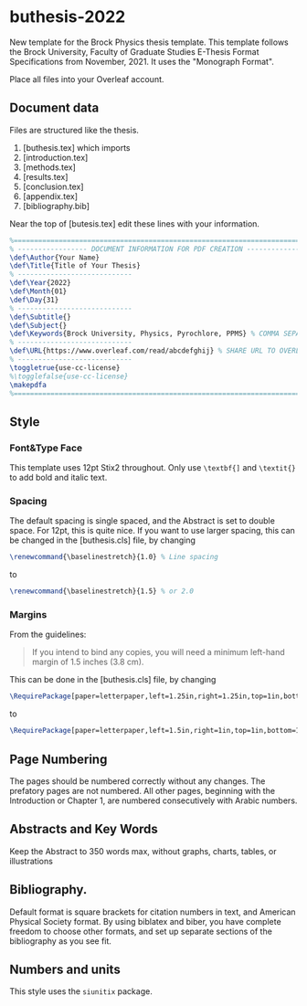 # buthesis-2022
New template for the Brock Physics thesis template. This template follows the Brock University, Faculty of Graduate Studies E-Thesis Format Specifications  from November, 2021. It uses the "Monograph Format".

Place all files into your Overleaf account.

## Document data
Files are structured like the thesis.
1. [buthesis.tex] which imports
  1. [introduction.tex]
  2. [methods.tex]
  3. [results.tex]
  4. [conclusion.tex]
  5. [appendix.tex]
  6. [bibliography.bib]

Near the top of [butesis.tex] edit these lines with your information.

```latex
%==============================================================================
% ----------------- DOCUMENT INFORMATION FOR PDF CREATION ---------------------
\def\Author{Your Name}
\def\Title{Title of Your Thesis}
% ----------------------------
\def\Year{2022}
\def\Month{01}
\def\Day{31}
% ----------------------------
\def\Subtitle{}
\def\Subject{}
\def\Keywords{Brock University, Physics, Pyrochlore, PPMS} % COMMA SEPARATED LIST OF KEY WORDS/PHRASES
% ----------------------------
\def\URL{https://www.overleaf.com/read/abcdefghij} % SHARE URL TO OVERLEAF PROJECT
% ----------------------------
\toggletrue{use-cc-license}
%\togglefalse{use-cc-license}
\makepdfa
%==============================================================================
```

## Style

### Font&Type Face
This template uses 12pt Stix2 throughout. Only use `\textbf{]` and `\textit{}` to add bold and italic text.

### Spacing
The default spacing is single spaced, and the Abstract is set to double space. For 12pt, this is quite nice. If you want to use larger spacing, this can be changed in the [buthesis.cls] file, by changing
```latex
\renewcommand{\baselinestretch}{1.0} % Line spacing
```
to
```latex
\renewcommand{\baselinestretch}{1.5} % or 2.0 
```
### Margins
From the guidelines:

> If you intend to bind any copies, you will need a minimum left-hand margin of 1.5 inches (3.8 cm).

This can be done in the [buthesis.cls] file, by changing
```latex
\RequirePackage[paper=letterpaper,left=1.25in,right=1.25in,top=1in,bottom=1in]{geometry}
```
to
```latex
\RequirePackage[paper=letterpaper,left=1.5in,right=1in,top=1in,bottom=1in]{geometry}
```

## Page Numbering

The pages should be numbered correctly without any changes. The prefatory pages are not numbered. All other pages, beginning with the Introduction or Chapter 1, are numbered consecutively with Arabic numbers.

## Abstracts and Key Words

Keep the Abstract to 350 words max, without graphs, charts, tables, or illustrations

## Bibliography.
Default format is square brackets for citation numbers in text, and American Physical Society format. By using biblatex and biber, you have complete freedom to choose other formats, and set up separate sections of the bibliography as you see fit.

## Numbers and units
This style uses the `siunitix` package. 